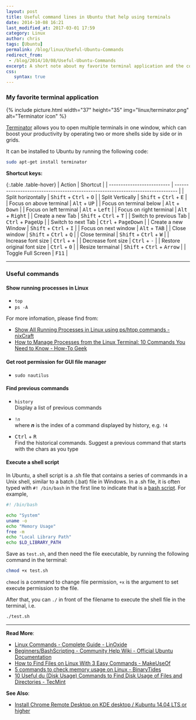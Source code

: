 ```yaml
---
layout: post
title: Useful command lines in Ubuntu that help using terminals
date: 2014-10-08 16:21
last_modified_at: 2017-03-01 17:59
category: Linux
author: chris
tags: [Ubuntu]
permalink: /blog/linux/Useful-Ubuntu-Commands
redirect_from:
 - /blog/2014/10/08/Useful-Ubuntu-Commands
excerpt: A short note about my favorite terminal application and the commands to show running processes, get root permission for GUI file manager, find previous commands and execute a shell script.
css:
   syntax: true
---
```


<!--more-->

### My favorite terminal application

{% include picture.html width="37" height="35"
img="linux/terminator.png" alt="Terminator icon" %}

[Terminator](https://launchpad.net/terminator/) allows you to open multiple terminals in one window, which can boost your productivity by operating two or more shells side by side or in grids.

It can be installed to Ubuntu by running the following code:

```bash
sudo apt-get install terminator
```

**Shortcut keys:**

{:.table .table-hover}
| Action                     | Shortcut                                                                        |
| -------------------------- | ------------------------------------------------------------------------------- |
| Split horizontally         | <span class="mono"><kbd>Shift</kbd> + <kbd>Ctrl</kbd> + <kbd>O</kbd></span>     |
| Split Vertically           | <span class="mono"><kbd>Shift</kbd> + <kbd>Ctrl</kbd> + <kbd>E</kbd></span>     |
| Focus on above terminal    | <span class="mono"><kbd>Alt</kbd> + <kbd>UP</kbd></span>                        |
| Focus on terminal below    | <span class="mono"><kbd>Alt</kbd> + <kbd>Down</kbd></span>                      |
| Focus on left terminal     | <span class="mono"><kbd>Alt</kbd> + <kbd>Left</kbd></span>                      |
| Focus on right terminal    | <span class="mono"><kbd>Alt</kbd> + <kbd>Right</kbd></span>                     |
| Create a new Tab           | <span class="mono"><kbd>Shift</kbd> + <kbd>Ctrl</kbd> + <kbd>T</kbd></span>     |
| Switch to previous Tab     | <span class="mono"><kbd>Ctrl</kbd> + <kbd>PageUp</kbd></span>                   |
| Switch to next Tab         | <span class="mono"><kbd>Ctrl</kbd> + <kbd>PageDown</kbd></span>                 |
| Create a new Window        | <span class="mono"><kbd>Shift</kbd> + <kbd>Ctrl</kbd> + <kbd>I</kbd></span>     |
| Focus on next window       | <span class="mono"><kbd>Alt</kbd> + <kbd>TAB</kbd></span>                       |
| Close window               | <span class="mono"><kbd>Shift</kbd> + <kbd>Ctrl</kbd> + <kbd>Q</kbd></span>     |
| Close terminal             | <span class="mono"><kbd>Shift</kbd> + <kbd>Ctrl</kbd> + <kbd>W</kbd></span>     |
| Increase font size         | <span class="mono"><kbd>Ctrl</kbd> + <kbd>+</kbd></span>                        |
| Decrease font size         | <span class="mono"><kbd>Ctrl</kbd> + <kbd>-</kbd></span>                        |
| Restore original font size | <span class="mono"><kbd>Ctrl</kbd> + <kbd>0</kbd></span>                        |
| Resize termainal           | <span class="mono"><kbd>Shift</kbd> + <kbd>Ctrl</kbd> + <kbd>Arrow</kbd></span> |
| Toggle Full Screen         | <span class="mono"><kbd>F11</kbd></span>                                        |

* * *

### Useful commands

#### Show running processes in Linux

- `top`
- `ps -A`

For more infomation, please find from:
- [Show All Running Processes in Linux using ps/htop commands - nixCraft](https://www.cyberciti.biz/faq/show-all-running-processes-in-linux/)
- [How to Manage Processes from the Linux Terminal: 10 Commands You Need to Know - How-To Geek](https://www.howtogeek.com/107217/how-to-manage-processes-from-the-linux-terminal-10-commands-you-need-to-know/)

#### Get root permission for GUI file manager

- `sudo nautilus`

#### Find previous commands

- `history`  \
  Display a list of previous commands

- `!`_`n`_  \
  where _**n**_ is the index of a command displayed by history, e.g. `!4`

- <span class="mono"><kbd>Ctrl</kbd> + <kbd>R</kbd></span> \
   Find the historical commands. Suggest a previous command that starts with the chars as you type

#### Execute a shell script

In Ubuntu, a shell script is a .sh file that contains a series of commands in a Unix shell, similar to a batch (.bat) file in Windows. In a .sh file, it is often typed with `#! /bin/bash` in the first line to indicate that is a [bash script](https://en.wikipedia.org/wiki/Bash_(Unix_shell)). For example,

```bash
#! /bin/bash

echo "System"
uname -o
echo "Memory Usage"
free -m
echo "Local Library Path"
echo $LD_LIBRARY_PATH
```

Save as `test.sh`, and then need the file executable, by running the following command in the terminal:

```bash
chmod +x test.sh
```

`chmod` is a command to change file permission, `+x` is the argument to set execute permission to the file.

After that, you can `./` in front of the filename to execute the shell file in the terminal, i.e.

```bash
./test.sh
```

* * *

**Read More**:

- [Linux Commands - Complete Guide - LinOxide](https://linoxide.com/linux-how-to/linux-commands-brief-outline-examples/)
- [Beginners/BashScripting - Community Help Wiki - Official Ubuntu Documentation](https://help.ubuntu.com/community/Beginners/BashScripting)
- [How to Find Files on Linux With 3 Easy Commands - MakeUseOf](https://www.makeuseof.com/tag/3-examples-teach-find-files-linux/)
- [5 commands to check memory usage on Linux - BinaryTides](https://www.binarytides.com/linux-command-check-memory-usage/)
- [10 Useful du (Disk Usage) Commands to Find Disk Usage of Files and Directories - TecMint](https://www.tecmint.com/check-linux-disk-usage-of-files-and-directories/)

**See Also**:

- [Install Chrome Remote Desktop on KDE desktop / Kubuntu 14.04 LTS or higher](/blog/linux/Install-Chrome-Remote-Desktop-on-Kubuntu)
